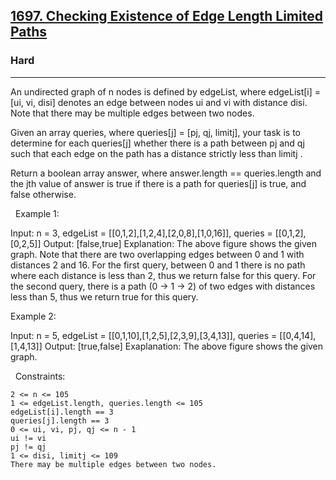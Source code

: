 <h2><a href="https://leetcode.com/problems/checking-existence-of-edge-length-limited-paths/">1697. Checking Existence of Edge Length Limited Paths</a></h2><h3>Hard</h3><hr>An undirected graph of n nodes is defined by edgeList, where edgeList[i] = [ui, vi, disi] denotes an edge between nodes ui and vi with distance disi. Note that there may be multiple edges between two nodes.

Given an array queries, where queries[j] = [pj, qj, limitj], your task is to determine for each queries[j] whether there is a path between pj and qj such that each edge on the path has a distance strictly less than limitj .

Return a boolean array answer, where answer.length == queries.length and the jth value of answer is true if there is a path for queries[j] is true, and false otherwise.

 
Example 1:

Input: n = 3, edgeList = [[0,1,2],[1,2,4],[2,0,8],[1,0,16]], queries = [[0,1,2],[0,2,5]]
Output: [false,true]
Explanation: The above figure shows the given graph. Note that there are two overlapping edges between 0 and 1 with distances 2 and 16.
For the first query, between 0 and 1 there is no path where each distance is less than 2, thus we return false for this query.
For the second query, there is a path (0 -> 1 -> 2) of two edges with distances less than 5, thus we return true for this query.


Example 2:

Input: n = 5, edgeList = [[0,1,10],[1,2,5],[2,3,9],[3,4,13]], queries = [[0,4,14],[1,4,13]]
Output: [true,false]
Exaplanation: The above figure shows the given graph.


 
Constraints:


	2 <= n <= 105
	1 <= edgeList.length, queries.length <= 105
	edgeList[i].length == 3
	queries[j].length == 3
	0 <= ui, vi, pj, qj <= n - 1
	ui != vi
	pj != qj
	1 <= disi, limitj <= 109
	There may be multiple edges between two nodes.

